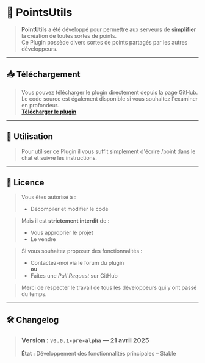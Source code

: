 # 🔵 PointsUtils

> **PointUtils** a été développé pour permettre aux serveurs de **simplifier** la création de toutes sortes de points.  
> Ce Plugin possède divers sortes de points partagés par les autres développeurs.

---

## 📥 Téléchargement

> Vous pouvez télécharger le plugin directement depuis la page GitHub.  
> Le code source est également disponible si vous souhaitez l'examiner en profondeur.  
> [**Télécharger le plugin**]()

---

## 🔨 Utilisation

> Pour utiliser ce Plugin il vous suffit simplement d'écrire /point dans le chat et suivre les instructions.

---

## 📑 Licence

> Vous êtes autorisé à :
> - Décompiler et modifier le code

> Mais il est **strictement interdit** de :
> - Vous approprier le projet
> - Le vendre

> Si vous souhaitez proposer des fonctionnalités :
> - Contactez-moi via le forum du plugin  
> **ou**
> - Faites une *Pull Request* sur GitHub

> Merci de respecter le travail de tous les développeurs qui y ont passé du temps.

---

## 🛠️ Changelog

> ### Version : `v0.0.1-pre-alpha` — 21 avril 2025  
> **État :** Développement des fonctionnalités principales – Stable
